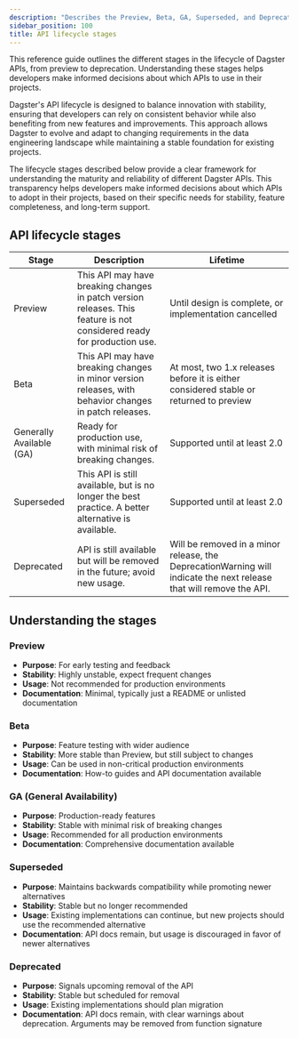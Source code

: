 ```yaml
---
description: "Describes the Preview, Beta, GA, Superseded, and Deprecated Dagster API lifecycle stages."
sidebar_position: 100
title: API lifecycle stages
---
```

This reference guide outlines the different stages in the lifecycle of Dagster APIs, from preview to deprecation. Understanding these stages helps developers make informed decisions about which APIs to use in their projects.

Dagster's API lifecycle is designed to balance innovation with stability, ensuring that developers can rely on consistent behavior while also benefiting from new features and improvements. This approach allows Dagster to evolve and adapt to changing requirements in the data engineering landscape while maintaining a stable foundation for existing projects.

The lifecycle stages described below provide a clear framework for understanding the maturity and reliability of different Dagster APIs. This transparency helps developers make informed decisions about which APIs to adopt in their projects, based on their specific needs for stability, feature completeness, and long-term support.

## API lifecycle stages

| Stage                    | Description                                                                                                            | Lifetime                                                                                                            |
| ------------------------ | ---------------------------------------------------------------------------------------------------------------------- | ------------------------------------------------------------------------------------------------------------------- |
| Preview                  | This API may have breaking changes in patch version releases. This feature is not considered ready for production use. | Until design is complete, or implementation cancelled                                                               |
| Beta                     | This API may have breaking changes in minor version releases, with behavior changes in patch releases.                 | At most, two 1.x releases before it is either considered stable or returned to preview                              |
| Generally Available (GA) | Ready for production use, with minimal risk of breaking changes.                                                       | Supported until at least 2.0                                                                                        |
| Superseded               | This API is still available, but is no longer the best practice. A better alternative is available.                    | Supported until at least 2.0                                                                                        |
| Deprecated               | API is still available but will be removed in the future; avoid new usage.                                             | Will be removed in a minor release, the DeprecationWarning will indicate the next release that will remove the API. |

## Understanding the stages

### Preview

- **Purpose**: For early testing and feedback
- **Stability**: Highly unstable, expect frequent changes
- **Usage**: Not recommended for production environments
- **Documentation**: Minimal, typically just a README or unlisted documentation

### Beta

- **Purpose**: Feature testing with wider audience
- **Stability**: More stable than Preview, but still subject to changes
- **Usage**: Can be used in non-critical production environments
- **Documentation**: How-to guides and API documentation available

### GA (General Availability)

- **Purpose**: Production-ready features
- **Stability**: Stable with minimal risk of breaking changes
- **Usage**: Recommended for all production environments
- **Documentation**: Comprehensive documentation available

### Superseded

- **Purpose**: Maintains backwards compatibility while promoting newer alternatives
- **Stability**: Stable but no longer recommended
- **Usage**: Existing implementations can continue, but new projects should use the recommended alternative
- **Documentation**: API docs remain, but usage is discouraged in favor of newer alternatives

### Deprecated

- **Purpose**: Signals upcoming removal of the API
- **Stability**: Stable but scheduled for removal
- **Usage**: Existing implementations should plan migration
- **Documentation**: API docs remain, with clear warnings about deprecation. Arguments may be removed from function signature
